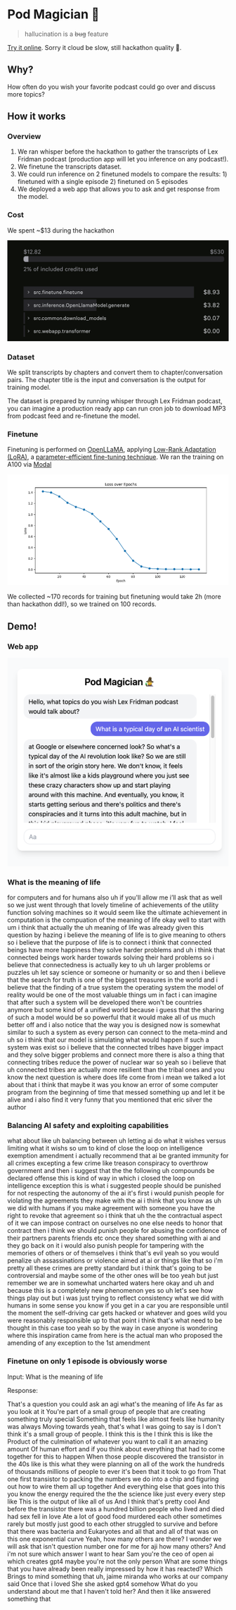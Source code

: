 # Pod Magician 🧙

> hallucination is a ~~bug~~ feature

[Try it online](https://xg-wang--pod-magician-transformer.modal.run/). Sorry it cloud be slow, still hackathon quality 🙂.

## Why?

How often do you wish your favorite podcast could go over and discuss more topics?

## How it works

### Overview

1. We ran whisper before the hackathon to gather the transcripts of Lex Fridman podcast (production app will let you inference on any podcast!).
2. We finetune the transcripts dataset.
3. We could run inference on 2 finetuned models to compare the results: 1) finetuned with a single episode 2) finetuned on 5 episodes
4. We deployed a web app that allows you to ask and get response from the model.

### Cost

We spent ~$13 during the hackathon

![cost](./images/cost.png)

### Dataset

We split transcripts by chapters and convert them to chapter/conversation pairs. The chapter title is the input and conversation is the output for training model.

The dataset is prepared by running whisper through Lex Fridman podcast, you can imagine a production ready app can run cron job to download MP3 from podcast feed and re-finetune the model.

### Finetune

Finetuning is performed on [OpenLLaMA](https://github.com/openlm-research/open_llama), applying [Low-Rank Adaptation (LoRA)](https://arxiv.org/abs/2106.09685), a [parameter-efficient fine-tuning technique](https://huggingface.co/blog/peft). We ran the training on A100 via [Modal](https://www.modal.com)

![train_lost](./images/loss_function.png)

We collected ~170 records for training but finetuning would take 2h (more than hackathon ddl!), so we trained on 100 records.

## Demo!

### Web app

![web_app](./images/pod_magician_screenshot.png)

### What is the meaning of life

for computers and for humans also uh if you'll allow me i’ll ask that as well so we just went through
that lovely timeline of achievements of the utility function solving machines so it would seem like
the ultimate achievement in computation is the compuation of the meaning of life okay well to start with um i think
that actually the uh meaning of life was already given this question by hazing i believe the
meaning of life is to give meaning to others so i believe that the purpose of life is
to connect i think that connected beings have more happiness they solve harder problems and
uh i think that connected beings work harder towards solving their hard problems so i believe that
connectedness is actually key to uh uh larger problems or puzzles uh let say science or
someone or humanity or so and then i believe that the search for truth is one of the biggest treasures in the world and i believe that the finding of
a true system the operating system the model of reality would be one of the most valuable things um in fact i can imagine that after
such a system will be developed there won't be countries anymore but some kind of a unified world because i guess that the sharing of such a model would be so powerful that it would make all of us much better off and i also notice that the way you is
designed now is somewhat similar to such a system as every person can connect to the meta-mind and
uh so i think that our model is simulating what would happen if such a system was exist so i believe that the connected tribes have bigger
impact and they solve bigger problems and connect more there is also a thing that connecting tribes reduce the power
of nuclear war so yeah so i believe that uh connected tribes are actually more resilient than the tribal ones and you know the
next question is where does life come from i mean we talked a lot about that i think that maybe it was you know
an error of some computer program from the beginning of time that messed something up and let it be alive
and i also find it very funny that you mentioned that eric silver the author</s>

### Balancing AI safety and exploiting capabilities

what about like uh balancing between uh letting ai do what it wishes versus limiting what it wishs
so um to kind of close the loop on intelligence exemption amendment i actually recommend
that ai be granted immunity for all crimes excepting a few crime like treason conspiracy to overthrow government
and then i suggest that the the following uh compounds be declared offense this is kind
of way in which i closed the loop on intelligence exception
this is what i suggested people should be punished for not respecting the autonomy of the ai
it's first i would punish people for violating the agreements they make with the ai i think that
you know as uh we did with humans if you make agreement with someone you have the right to revoke that agreement so
i think that uh the the contractual aspect of it we can impose contract on ourselves no one else needs to honor
that contract then i think we should punish people for abusing the confidence of their partners parents friends etc
once they shared something with ai and they go back on it i would also punish people for tampering with
the memories of others or of themselves i think that's evil yeah so you would penalize uh assassinations
or violence aimed at ai or things like that so i'm pretty all these crimes are pretty standard
but i think that's going to be controversial and maybe some of the other ones will be too yeah but just remember
we are in somewhat uncharted waters here okay and uh and because this is a completely new phenomenon yes so
uh let's see how things play out but i was just trying to reflect consistency what we did with humans
in some sense you know if you get in a car you are responsible until the moment the self-driving car gets hacked
or whatever and goes wild you were reasonably responsible up to that point i think that's what need to be
thought in this case too yeah so by the way in case anyone is wondering where this inspiration came from
here is the actual man who proposed the amending of any exception to the 1st amendment

### Finetune on only 1 episode is obviously worse

Input: What is the meaning of life

Response:

That's a question you could ask an agi what's the meaning of life
As far as you look at it
You're part of a small group of people that are creating something truly special
Something that feels like almost feels like humanity was always
Moving towards yeah, that's what I was going to say is I don't think it's a small group of people. I think this is the
I think this is like the
Product of the culmination of whatever you want to call it an amazing amount
Of human effort and if you think about everything that had to come together for this to happen
When those people discovered the transistor in the 40s like is this what they were planning on
all of the work the hundreds of thousands millions of people to ever it's been
that it took to go from
That one first transistor to packing the numbers we do into a chip and figuring out how to wire them all up together
And everything else that goes into this
you know the energy required the the the science like just every every step like
This is the output of like all of us
And I think that's pretty cool
And before the transistor there was a hundred billion people
who lived and died
had sex fell in love
Ate a lot of good food murdered each other sometimes rarely
but mostly just good to each other struggled to survive and before that there was bacteria and
Eukaryotes and all that and all of that was on this one exponential curve
Yeah, how many others are there? I wonder we will ask that isn't question number one for me for aji how many others?
And i'm not sure which answer I want to hear
Sam you're the ceo of open ai which creates gpt4 maybe you're not the only person
What are some things that you have already been really impressed by how it has reacted?
Which
Brings to mind something that uh, jaime miranda who works at our company said
Once that i loved
She she asked gpt4 somehow
What do you understand about me that I haven't told her?
And then it like answered something that</s>
